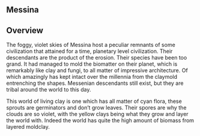 ## Messina

## Overview

The foggy, violet skies of Messina host a peculiar remnants of some civilization that attained for a time, planetary level civilization.  Their descendants are the product of the erosion.  Their species have been too grand.  It had managed to mold the biomatter on their planet, which is remarkably like clay and fungi, to all matter of impressive architecture.  Of which amazingly has kept intact over the millennia from the claymold entrenching the shapes.  Messenian descendants still exist, but they are tribal around the world to this day.  

This world of living clay is one which has all matter of cyan flora, these sprouts are germinators and don’t grow leaves.  Their spores are why the clouds are so violet, with the yellow clays being what they grow and layer the world with.  Indeed the world has quite the high amount of biomass from layered moldclay.  
